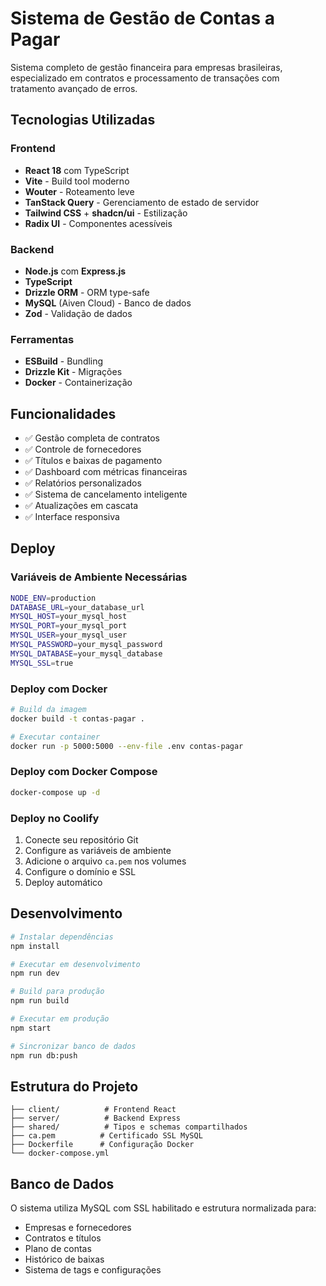 # Sistema de Gestão de Contas a Pagar

Sistema completo de gestão financeira para empresas brasileiras, especializado em contratos e processamento de transações com tratamento avançado de erros.

## Tecnologias Utilizadas

### Frontend
- **React 18** com TypeScript
- **Vite** - Build tool moderno
- **Wouter** - Roteamento leve
- **TanStack Query** - Gerenciamento de estado de servidor
- **Tailwind CSS** + **shadcn/ui** - Estilização
- **Radix UI** - Componentes acessíveis

### Backend
- **Node.js** com **Express.js**
- **TypeScript**
- **Drizzle ORM** - ORM type-safe
- **MySQL** (Aiven Cloud) - Banco de dados
- **Zod** - Validação de dados

### Ferramentas
- **ESBuild** - Bundling
- **Drizzle Kit** - Migrações
- **Docker** - Containerização

## Funcionalidades

- ✅ Gestão completa de contratos
- ✅ Controle de fornecedores
- ✅ Títulos e baixas de pagamento
- ✅ Dashboard com métricas financeiras
- ✅ Relatórios personalizados
- ✅ Sistema de cancelamento inteligente
- ✅ Atualizações em cascata
- ✅ Interface responsiva

## Deploy

### Variáveis de Ambiente Necessárias

```bash
NODE_ENV=production
DATABASE_URL=your_database_url
MYSQL_HOST=your_mysql_host
MYSQL_PORT=your_mysql_port
MYSQL_USER=your_mysql_user
MYSQL_PASSWORD=your_mysql_password
MYSQL_DATABASE=your_mysql_database
MYSQL_SSL=true
```

### Deploy com Docker

```bash
# Build da imagem
docker build -t contas-pagar .

# Executar container
docker run -p 5000:5000 --env-file .env contas-pagar
```

### Deploy com Docker Compose

```bash
docker-compose up -d
```

### Deploy no Coolify

1. Conecte seu repositório Git
2. Configure as variáveis de ambiente
3. Adicione o arquivo `ca.pem` nos volumes
4. Configure o domínio e SSL
5. Deploy automático

## Desenvolvimento

```bash
# Instalar dependências
npm install

# Executar em desenvolvimento
npm run dev

# Build para produção
npm run build

# Executar em produção
npm start

# Sincronizar banco de dados
npm run db:push
```

## Estrutura do Projeto

```
├── client/          # Frontend React
├── server/          # Backend Express
├── shared/          # Tipos e schemas compartilhados
├── ca.pem          # Certificado SSL MySQL
├── Dockerfile      # Configuração Docker
└── docker-compose.yml
```

## Banco de Dados

O sistema utiliza MySQL com SSL habilitado e estrutura normalizada para:
- Empresas e fornecedores
- Contratos e títulos
- Plano de contas
- Histórico de baixas
- Sistema de tags e configurações